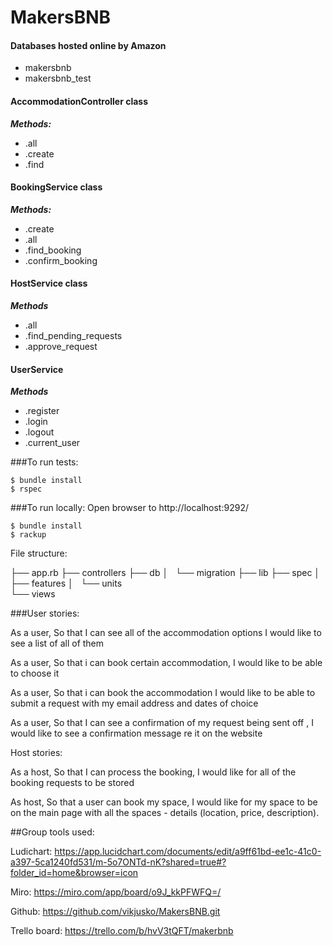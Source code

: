 # MakersBNB

#### Databases hosted online by Amazon

- makersbnb
- makersbnb_test

#### AccommodationController class

**_Methods:_**

- .all
- .create
- .find

#### BookingService class

**_Methods:_**

- .create
- .all
- .find_booking
- .confirm_booking

#### HostService class

**_Methods_**

- .all
- .find_pending_requests
- .approve_request

#### UserService

**_Methods_**

- .register
- .login
- .logout
- .current_user

###To run tests:

```
$ bundle install
$ rspec
```

###To run locally:
Open browser to http://localhost:9292/

```
$ bundle install
$ rackup
```

File structure:

├── app.rb
├── controllers
├── db
│   └── migration
├── lib
├── spec
│   ├── features
│   └── units   
└── views

###User stories:

As a user,
So that I can see all of the accommodation options
I would like to see a list of all of them

As a user,
So that i can book certain accommodation,
I would like to be able to choose it

As a user,
So that i can book the accommodation
I would like to be able to submit a request with my email address and dates of choice

As a user,
So that I can see a confirmation of my request being sent off ,
I would like to see a confirmation message re it on the website

Host stories:

As a host,
So that I can process the booking,
I would like for all of the booking requests to be stored

As host,
So that a user can book my space,
I would like for my space to be on the main page with all the spaces - details (location, price, description).

##Group tools used:

Ludichart:
https://app.lucidchart.com/documents/edit/a9ff61bd-ee1c-41c0-a397-5ca1240fd531/m-5o7ONTd-nK?shared=true#?folder_id=home&browser=icon

Miro:
https://miro.com/app/board/o9J_kkPFWFQ=/

Github:
https://github.com/vikjusko/MakersBNB.git

Trello board:
https://trello.com/b/hvV3tQFT/makerbnb
